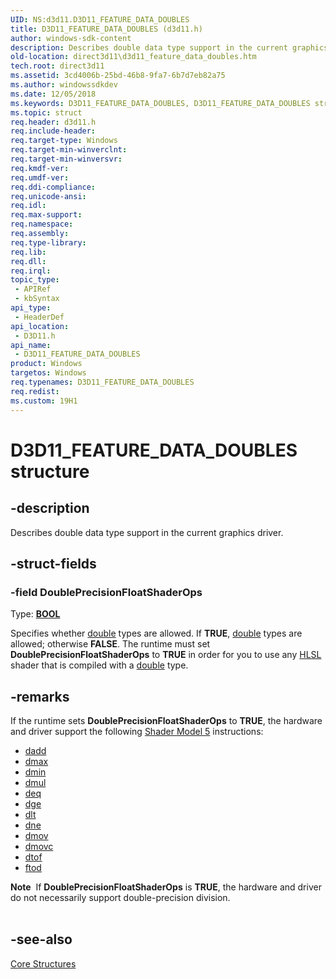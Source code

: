 ```yaml
---
UID: NS:d3d11.D3D11_FEATURE_DATA_DOUBLES
title: D3D11_FEATURE_DATA_DOUBLES (d3d11.h)
author: windows-sdk-content
description: Describes double data type support in the current graphics driver.
old-location: direct3d11\d3d11_feature_data_doubles.htm
tech.root: direct3d11
ms.assetid: 3cd4006b-25bd-46b8-9fa7-6b7d7eb82a75
ms.author: windowssdkdev
ms.date: 12/05/2018
ms.keywords: D3D11_FEATURE_DATA_DOUBLES, D3D11_FEATURE_DATA_DOUBLES structure [Direct3D 11], d3d11/D3D11_FEATURE_DATA_DOUBLES, dde276ab-cd61-a449-9965-674c9221da9c, direct3d11.d3d11_feature_data_doubles
ms.topic: struct
req.header: d3d11.h
req.include-header: 
req.target-type: Windows
req.target-min-winverclnt: 
req.target-min-winversvr: 
req.kmdf-ver: 
req.umdf-ver: 
req.ddi-compliance: 
req.unicode-ansi: 
req.idl: 
req.max-support: 
req.namespace: 
req.assembly: 
req.type-library: 
req.lib: 
req.dll: 
req.irql: 
topic_type:
 - APIRef
 - kbSyntax
api_type:
 - HeaderDef
api_location:
 - D3D11.h
api_name:
 - D3D11_FEATURE_DATA_DOUBLES
product: Windows
targetos: Windows
req.typenames: D3D11_FEATURE_DATA_DOUBLES
req.redist: 
ms.custom: 19H1
---
```


# D3D11_FEATURE_DATA_DOUBLES structure


## -description


Describes double data type support in the current graphics driver.


## -struct-fields




### -field DoublePrecisionFloatShaderOps

Type: <b><a href="https://msdn.microsoft.com/4553cafc-450e-4493-a4d4-cb6e2f274d46">BOOL</a></b>

Specifies whether <a href="https://msdn.microsoft.com/en-us/library/Bb509646(v=VS.85).aspx">double</a> types are allowed. If <b>TRUE</b>, <a href="https://msdn.microsoft.com/en-us/library/Bb509646(v=VS.85).aspx">double</a> types are allowed; otherwise <b>FALSE</b>. The runtime must set <b>DoublePrecisionFloatShaderOps</b> to  <b>TRUE</b> in order for you to use any <a href="https://msdn.microsoft.com/en-us/library/Bb509561(v=VS.85).aspx">HLSL</a> shader that is compiled with a <a href="https://msdn.microsoft.com/en-us/library/Bb509646(v=VS.85).aspx">double</a> type.


## -remarks



If the runtime sets <b>DoublePrecisionFloatShaderOps</b> to  <b>TRUE</b>, the hardware and driver support the following <a href="https://msdn.microsoft.com/ec646940-8901-45c5-a44c-434c8acae2aa">Shader Model 5</a> instructions:

<ul>
<li>
<a href="https://msdn.microsoft.com/416F1103-E27B-4AFC-9ED1-492FF8A93492">dadd</a>
</li>
<li>
<a href="https://msdn.microsoft.com/34ED8B34-2592-4BBB-BCF0-F2222E4D51D9">dmax</a>
</li>
<li>
<a href="https://msdn.microsoft.com/77331B4D-C4B5-49B2-BB6A-77BD5050B575">dmin</a>
</li>
<li>
<a href="https://msdn.microsoft.com/53AE27BE-2F4B-4C55-B496-D7122C00DC52">dmul</a>
</li>
<li>
<a href="https://msdn.microsoft.com/99806989-D3A0-43F4-832A-5F1BD9C59A11">deq</a>
</li>
<li>
<a href="https://msdn.microsoft.com/2E769077-E861-4EFA-817F-7D1AE998746C">dge</a>
</li>
<li>
<a href="https://msdn.microsoft.com/A9DE5007-4ADD-403D-A2B7-EAE475E9DCCB">dlt</a>
</li>
<li>
<a href="https://msdn.microsoft.com/7C69A86D-0820-4640-AF5A-2993EC77D2AA">dne</a>
</li>
<li>
<a href="https://msdn.microsoft.com/05DBB9E2-10EC-4324-BB8F-1A9E315DE90C">dmov</a>
</li>
<li>
<a href="https://msdn.microsoft.com/E376FE08-E251-4BE5-9F15-99B3B67A29C8">dmovc</a>
</li>
<li>
<a href="https://msdn.microsoft.com/1D2EF05C-06EF-44F0-AA0F-22D3057FF43E">dtof</a>
</li>
<li>
<a href="https://msdn.microsoft.com/95297556-41ED-4ED0-8F9A-16B7A440AF25">ftod</a>
</li>
</ul>
<div class="alert"><b>Note</b>  If <b>DoublePrecisionFloatShaderOps</b> is <b>TRUE</b>, the hardware and driver do not necessarily support double-precision division.</div>
<div> </div>



## -see-also




<a href="https://msdn.microsoft.com/2a45182a-7114-4075-b8b8-147f52fe7aa9">Core Structures</a>
 

 

